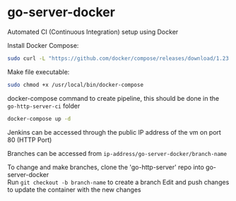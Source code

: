 # go-server-docker

Automated CI (Continuous Integration) setup using Docker

Install Docker Compose:
```bash
sudo curl -L "https://github.com/docker/compose/releases/download/1.23.1/docker-compose-$(uname -s)-$(uname -m)" -o /usr/local/bin/docker-compose
```
Make file executable:
```bash
sudo chmod +x /usr/local/bin/docker-compose
```
docker-compose command to create pipeline, this should be done in the `go-http-server-ci` folder
```bash
docker-compose up -d
```
Jenkins can be accessed through the public IP address of the vm on port 80 (HTTP Port)

Branches can be accessed from
`ip-address/go-server-docker/branch-name`

To change and make branches, clone the 'go-http-server' repo into go-server-docker  
Run `git checkout -b branch-name` to create a branch
Edit and push changes to update the container with the new changes
